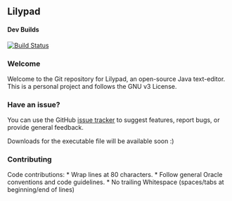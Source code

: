 <h2>Lilypad</h2> 
<h4>Dev Builds</h4>

[![Build Status](https://travis-ci.org/AoHRuthless/Lilypad.svg?branch=master)](https://travis-ci.org/AoHRuthless/Lilypad)

<h3>Welcome</h3>
Welcome to the Git repository for Lilypad, an open-source Java text-editor. This is a personal project and follows the GNU v3 License.

<h3>Have an issue?</h3>
You can use the GitHub <a href="https://github.com/AoHRuthless/Lilypad/issues">issue tracker</a> to suggest features, report bugs, or provide general feedback.

Downloads for the executable file will be available soon :)

<h3>Contributing</h3>
Code contributions:
* Wrap lines at 80 characters.
* Follow general Oracle conventions and code guidelines.
* No trailing Whitespace (spaces/tabs at beginning/end of lines)
